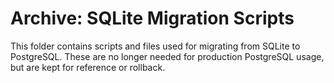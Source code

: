 # Archive: SQLite Migration Scripts

This folder contains scripts and files used for migrating from SQLite to PostgreSQL. These are no longer needed for production PostgreSQL usage, but are kept for reference or rollback.

